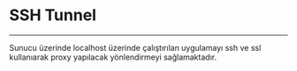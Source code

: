 # SSH Tunnel
---
Sunucu üzerinde localhost üzerinde çalıştırılan uygulamayı ssh ve ssl kullanıarak proxy yapılacak yönlendirmeyi sağlamaktadır. 

